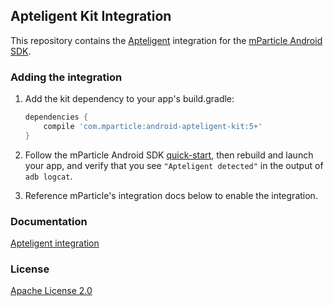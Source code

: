 ## Apteligent Kit Integration

This repository contains the [Apteligent](https://www.apteligent.com/) integration for the [mParticle Android SDK](https://github.com/mParticle/mparticle-android-sdk).

### Adding the integration

1. Add the kit dependency to your app's build.gradle:

    ```groovy
    dependencies {
        compile 'com.mparticle:android-apteligent-kit:5+'
    }
    ```
2. Follow the mParticle Android SDK [quick-start](https://github.com/mParticle/mparticle-android-sdk), then rebuild and launch your app, and verify that you see `"Apteligent detected"` in the output of `adb logcat`.
3. Reference mParticle's integration docs below to enable the integration.

### Documentation

[Apteligent integration](http://docs.mparticle.com/?java#apteligent)

### License

[Apache License 2.0](http://www.apache.org/licenses/LICENSE-2.0)
